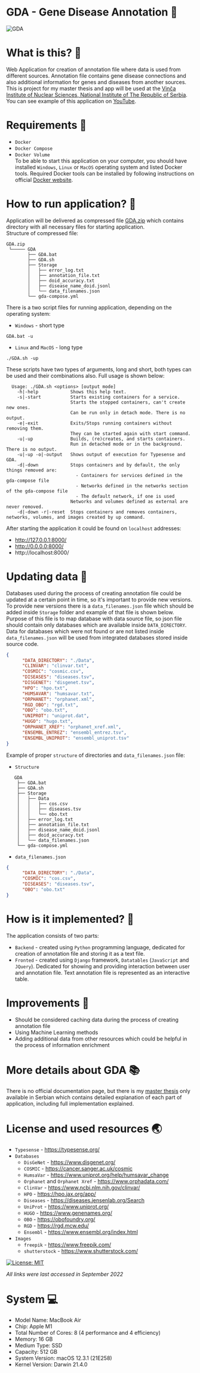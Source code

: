 # GDA - Gene Disease Annotation :microbe:

![GDA](gda_first_page.png)

# What is this? :book:
Web Application for creation of annotation file where data is used from different
sources. Annotation file contains gene disease connections and also additional information for genes and diseases from another sources.  
This is project for my master thesis and app will be used at the [Vinča Institute of Nuclear Sciences, National Institute of The Republic of Serbia](https://www.vin.bg.ac.rs/en/).
You can see example of this application on [YouTube](https://www.youtube.com/watch?v=n99pI8E5tTQ).

# Requirements :wrench: 
- `Docker`
- `Docker Compose`
- `Docker Volume`
<br>To be able to start this application on your computer, you should have installed `Windows`, `Linux` or `MacOS` operating system and listed Docker tools. 
Required Docker tools can be installed by following instructions on official [Docker website](https://www.docker.com/). 

# How to run application? :rocket:
Application will be delivered as compressed file [GDA.zip](./GDA.zip) which contains directory with all necessary files for starting application.
<br>Structure of compressed file:
```
GDA.zip
 └───── GDA
        ├── GDA.bat
        ├── GDA.sh
        ├── Storage
        │   ├── error_log.txt
        │   ├── annotation_file.txt
        │   ├── doid_accuracy.txt
        │   ├── disease_name_doid.jsonl
        │   └── data_filenames.json
        └── gda-compose.yml
```

There is a two script files for running application, depending on the operating system:
- `Windows` - short type
```shell
GDA.bat -u
```

- `Linux` and `MacOS` - long type
```shell
./GDA.sh -up
```
These scripts have two types of arguments, long and short, both types can be used and their combinations also. 
Full usage is shown below:
```text
  Usage: ./GDA.sh <options> [output mode]
    -h|-help            Shows this help text.
    -s|-start           Starts existing containers for a service.
                        Starts the stopped containers, can't create new ones.
                        Can be run only in detach mode. There is no output.
    -e|-exit            Exits/Stops running containers without removing them.
                        They can be started again with start command.
    -u|-up              Builds, (re)creates, and starts containers.
                        Run in detached mode or in the background. There is no output.
    -u|-up -o|-output   Shows output of execution for Typesense and GDA.
    -d|-down            Stops containers and by default, the only things removed are:
                          - Containers for services defined in the gda-compose file
                          - Networks defined in the networks section of the gda-compose file
                          - The default network, if one is used
                        Networks and volumes defined as external are never removed.
    -d|-down -r|-reset  Stops containers and removes containers, networks, volumes, and images created by up command.
```

After starting the application it could be found on `localhost` addresses:
- http://127.0.0.1:8000/
- http://0.0.0.0:8000/
- http://localhost:8000/

# Updating data :dvd:
Databases used during the process of creating annotation file could be updated at a certain point in time, so it's important to provide new versions. To provide new versions there is a `data_filenames.json` file which should be added inside `Storage` folder and example of that file is shown below. Purpose of this file is to map database with data source file, so json file should contain only databases which are available inside `DATA_DIRECTORY`. Data for databases which were not found or are not listed inside `data_filenames.json` will be used from integrated databases stored inside source code. 
```json
{
      "DATA_DIRECTORY": "./Data",
      "CLINVAR": "clinvar.txt",
      "COSMIC": "cosmic.csv",
      "DISEASES": "diseases.tsv",
      "DISGENET": "disgenet.tsv",
      "HPO": "hpo.txt",
      "HUMSAVAR": "humsavar.txt",
      "ORPHANET": "orphanet.xml",
      "RGD_OBO": "rgd.txt",
      "OBO": "obo.txt",
      "UNIPROT": "uniprot.dat",
      "HUGO": "hugo.txt",
      "ORPHANET_XREF": "orphanet_xref.xml",
      "ENSEMBL_ENTREZ": "ensembl_entrez.tsv",
      "ENSEMBL_UNIPROT": "ensembl_uniprot.tsv"
}
```

Example of proper `structure` of directories and `data_filenames.json` file:

- `Structure`
```text
   GDA
    ├── GDA.bat
    ├── GDA.sh
    ├── Storage
    │   ├── Data
    │   │   ├── cos.csv
    │   │   ├── diseases.tsv
    │   │   └── obo.txt
    │   ├── error_log.txt
    │   ├── annotation_file.txt
    │   ├── disease_name_doid.jsonl
    │   ├── doid_accuracy.txt
    │   └── data_filenames.json    
    └── gda-compose.yml
```
- `data_filenames.json`

```json
{
      "DATA_DIRECTORY": "./Data",
      "COSMIC": "cos.csv",
      "DISEASES": "diseases.tsv",
      "OBO": "obo.txt"
}
```
# How is it implemented? :brain:

The application consists of two parts:

- `Backend` - created using `Python` programming language, dedicated for creation of annotation file and storing it as a text file.
- `Fronted` - created using `Django` framework, `Datatables` (`JavaScript` and `JQuery`). Dedicated for showing and providing interaction between user and annotation file. Text annotation file is represented as an interactive table.

# Improvements :rocket:
- Should be considered caching data during the process of creating annotation file
- Using Machine Learning methods
- Adding additional data from other resources which could be helpful in the process of information enrichment 

# More details about GDA :books:
There is no official documentation page, but there is my [master thesis](LukaMilosevic_Master_Thesis_Serbian.pdf) only available in Serbian which contains detailed explanation of each part of application, including full implementation explained. 

# License and used resources :earth_asia:
- `Typesense` - https://typesense.org/
- `Databases`
    - `DisGeNet` - https://www.disgenet.org/
    - `COSMIC` - https://cancer.sanger.ac.uk/cosmic
    - `HumsaVar` - https://www.uniprot.org/help/humsavar_change
    - `Orphanet` and `Orphanet Xref` - https://www.orphadata.com/
    - `ClinVar` - https://www.ncbi.nlm.nih.gov/clinvar/
    - `HPO` - https://hpo.jax.org/app/
    - `Diseases` - https://diseases.jensenlab.org/Search
    - `UniProt` - https://www.uniprot.org/
    - `HUGO` - https://www.genenames.org/
    - `OBO` - https://obofoundry.org/
    - `RGD` - https://rgd.mcw.edu/
    - `Ensembl` - https://www.ensembl.org/index.html
- `Images`
    - `freepik` - https://www.freepik.com/
    - `shutterstock` - https://www.shutterstock.com/

[![License: MIT](https://img.shields.io/badge/License-MIT-yellow.svg)](https://opensource.org/licenses/MIT)

*All links were last accessed in September 2022*

# System :computer:
- Model Name: MacBook Air
- Chip: Apple M1
- Total Number of Cores: 8 (4 performance and 4 efficiency)
- Memory: 16 GB
- Medium Type: SSD
- Capacity: 512 GB
- System Version: macOS 12.3.1 (21E258)
- Kernel Version: Darwin 21.4.0

